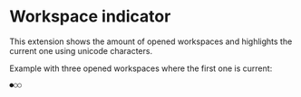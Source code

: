 # Workspace indicator 

This extension shows the amount of opened workspaces and highlights the current one using unicode characters.

Example with three opened workspaces where the first one is current:

    ●○○